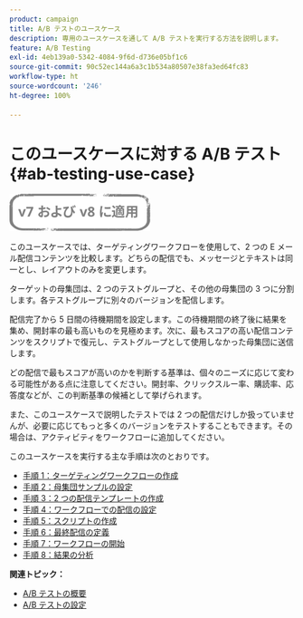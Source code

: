 ```yaml
---
product: campaign
title: A/B テストのユースケース
description: 専用のユースケースを通して A/B テストを実行する方法を説明します。
feature: A/B Testing
exl-id: 4eb139a0-5342-4084-9f6d-d736e05bf1c6
source-git-commit: 90c52ec144a6a3c1b534a80507e38fa3ed64fc83
workflow-type: ht
source-wordcount: '246'
ht-degree: 100%

---
```


# このユースケースに対する A/B テスト {#ab-testing-use-case}

![](../../assets/common.svg)

このユースケースでは、ターゲティングワークフローを使用して、2 つの E メール配信コンテンツを比較します。どちらの配信でも、メッセージとテキストは同一とし、レイアウトのみを変更します。

ターゲットの母集団は、2 つのテストグループと、その他の母集団の 3 つに分割します。各テストグループに別々のバージョンを配信します。

配信完了から 5 日間の待機期間を設定します。この待機期間の終了後に結果を集め、開封率の最も高いものを見極めます。次に、最もスコアの高い配信コンテンツをスクリプトで復元し、テストグループとして使用しなかった母集団に送信します。

どの配信で最もスコアが高いのかを判断する基準は、個々のニーズに応じて変わる可能性がある点に注意してください。開封率、クリックスルー率、購読率、応答度などが、この判断基準の候補として挙げられます。

また、このユースケースで説明したテストでは 2 つの配信だけしか扱っていませんが、必要に応じてもっと多くのバージョンをテストすることもできます。その場合は、アクティビティをワークフローに追加してください。

このユースケースを実行する主な手順は次のとおりです。

* [手順 1：ターゲティングワークフローの作成](a-b-testing-uc-targeting-workflow.md)
* [手順 2：母集団サンプルの設定](a-b-testing-uc-population-samples.md)
* [手順 3：2 つの配信テンプレートの作成](a-b-testing-uc-delivery-templates.md)
* [手順 4：ワークフローでの配信の設定](a-b-testing-uc-configuring-deliveries.md)
* [手順 5：スクリプトの作成](a-b-testing-uc-script.md)
* [手順 6：最終配信の定義](a-b-testing-uc-final-delivery.md)
* [手順 7：ワークフローの開始](a-b-testing-uc-start-workflow.md)
* [手順 8：結果の分析](a-b-testing-uc-analyzing.md)

**関連トピック：**

* [A/B テストの概要](get-started-a-b-testing.md)
* [A/B テストの設定](configuring-a-b-testing.md)
